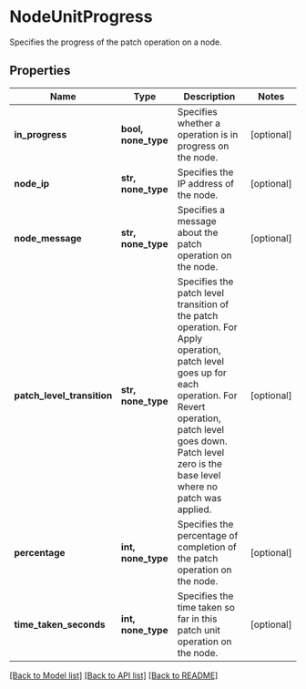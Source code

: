 # NodeUnitProgress

Specifies the progress of the patch operation on a node.

## Properties
Name | Type | Description | Notes
------------ | ------------- | ------------- | -------------
**in_progress** | **bool, none_type** | Specifies whether a operation is in progress on the node. | [optional] 
**node_ip** | **str, none_type** | Specifies the IP address of the node. | [optional] 
**node_message** | **str, none_type** | Specifies a message about the patch operation on the node. | [optional] 
**patch_level_transition** | **str, none_type** | Specifies the patch level transition of the patch operation. For Apply operation, patch level goes up for each operation. For Revert operation, patch level goes down. Patch level zero is the base level where no patch was applied. | [optional] 
**percentage** | **int, none_type** | Specifies the percentage of completion of the patch operation on the node. | [optional] 
**time_taken_seconds** | **int, none_type** | Specifies the time taken so far in this patch unit operation on the node. | [optional] 

[[Back to Model list]](../README.md#documentation-for-models) [[Back to API list]](../README.md#documentation-for-api-endpoints) [[Back to README]](../README.md)


